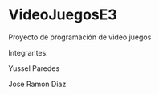 VideoJuegosE3
=============

Proyecto de programación de video juegos


Integrantes:

Yussel Paredes

Jose Ramon Diaz
